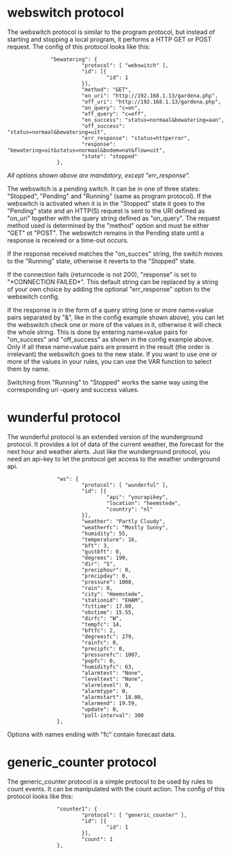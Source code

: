 # webswitch protocol

The webswitch protocol is similar to the program protocol, but instead of starting and stopping a local program, it performs a HTTP GET or POST request. The config of this protocol looks like this:

``` 
              "bewatering": {
                        "protocol": [ "webswitch" ],
                        "id": [{
                                "id": 1
                        }],
                        "method": "GET",
                        "on_uri": "http://192.168.1.13/gardena.php",
                        "off_uri": "http://192.168.1.13/gardena.php",
                        "on_query": "c=on",
                        "off_query": "c=off",
                        "on_success": "status=normaal&bewatering=aan",
                        "off_success": "status=normaal&bewatering=uit",
                        "err_response": "status=httperror",
                        "response": "bewatering=uit&status=normaal&bodem=nat&flow=uit",
                        "state": "stopped"
                },

```
*All options shown above are mandatory, except "err_response".*

The webswitch is a pending switch. It can be in one of three states: "Stopped", "Pending" and "Running" (same as program protocol). If the webswitch is activated when it is in the "Stopped" state it goes to the "Pending" state and an HTTP(S) request is sent to the URI defined as "on_uri" together with the query string defined as "on_query". The request method used is determined by the "method" option and must be either "GET" ot "POST". The webswitch remains in the Pending state until a response is received or a time-out occurs. 

If the response received matches the "on_succes" string, the switch moves to the "Running" state, otherwise it reverts to the "Stopped" state.

If the connection fails (returncode is not 200),  "response" is set to "\*CONNECTION FAILED\*". This default string can be replaced by a string of your own choice by adding the optional "err_response" option to the webswitch config. 

If the response is in the form of a query string (one or more name=value pairs separated by "&", like in the config example shown above), you can let the webswitch check one or more of the values in it, otherwise it will check the whole string. This is done by entering name=value pairs for "on_success" and "off_success" as shown in the config example above. Only if all these name=value pairs are present in the result (the order is irrelevant) the webswitch goes to the new state.
If you want to use one or more of the values in your rules, you can use the VAR function to select them by name.

Switching from "Running" to "Stopped" works the same way using the corresponding uri -query and success values.

# wunderful protocol

The wunderful protocol is an extended version of the wunderground protocol. It provides a lot of data of the current weather, the forecast for the next hour and weather alerts. Just like the wunderground protocol, you need an api-key to let the protocol get access to the weather underground api.

```
                "ws": {
                        "protocol": [ "wunderful" ],
                        "id": [{
                                "api": "yourapikey",
                                "location": "heemstede",
                                "country": "nl"
                        }],
                        "weather": "Partly Cloudy",
                        "weatherfc": "Mostly Sunny",
                        "humidity": 55,
                        "temperature": 16,
                        "bft": 3,
                        "gustbft": 0,
                        "degrees": 190,
                        "dir": "S",
                        "preciphour": 0,
                        "precipday": 0,
                        "pressure": 1008,
                        "rain": 0,
                        "city": "Heemstede",
                        "stationid": "EHAM",
                        "fcttime": 17.00,
                        "obstime": 15.55,
                        "dirfc": "W",
                        "tempfc": 14,
                        "bftfc": 2,
                        "degreesfc": 279,
                        "rainfc": 0,
                        "precipfc": 0,
                        "pressurefc": 1007,
                        "popfc": 0,
                        "humidityfc": 63,
                        "alarmtext": "None",
                        "leveltext": "None",
                        "alarmlevel": 0,
                        "alarmtype": 0,
                        "alarmstart": 18.00,
                        "alarmend": 19.59,
                        "update": 0,
                        "poll-interval": 300
                },

```

Options with names ending with "fc" contain forecast data.

# generic_counter protocol
The generic_counter protocol is a simple protocol to be used by rules to count events. It can be manipulated with the count action. The config of this protocol looks like this:

```
                "counter1": {
                        "protocol": [ "generic_counter" ],
                        "id": [{
                                "id": 1
                        }],
                        "count": 1
                },
```

